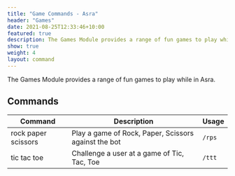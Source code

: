 ```yaml
---
title: "Game Commands - Asra"
header: "Games"
date: 2021-08-25T12:33:46+10:00
featured: true
description: The Games Module provides a range of fun games to play while in Asra.
show: true
weight: 4
layout: command
---
```


The Games Module provides a range of fun games to play while in Asra.

## Commands

| Command             | Description                                                   | Usage                         |
| ------------------- | ------------------------------------------------------------- | ----------------------------- |
| rock paper scissors | Play a game of Rock, Paper, Scissors against the bot          | `/rps`                        |
| tic tac toe         | Challenge a user at a game of Tic, Tac, Toe                   | `/ttt`                        |